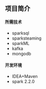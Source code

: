 ## 项目简介

#### 所需技术
* sparksql
* sparksteaming
* sparkML
* kafka
* mongodb
#### 开发环境
* IDEA+Maven
* spark 2.2.0
